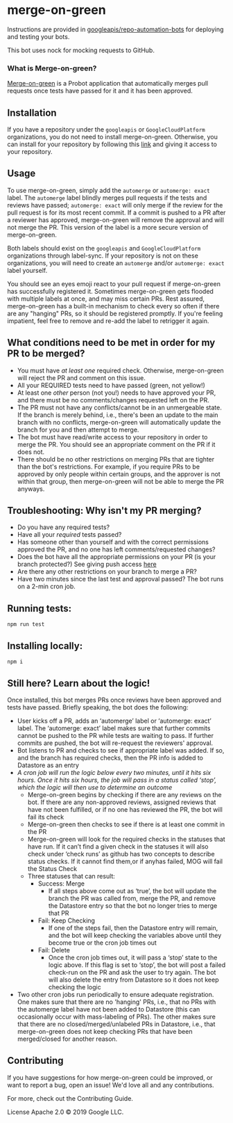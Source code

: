 # merge-on-green

Instructions are provided in [googleapis/repo-automation-bots](https://github.com/googleapis/repo-automation-bots/blob/main/README.md) for deploying and testing your bots.

This bot uses nock for mocking requests to GitHub.

### What is Merge-on-green?

[Merge-on-green](https://github.com/googleapis/repo-automation-bots/tree/master/packages/merge-on-green)
is a Probot application that automatically merges pull requests once tests have
passed for it and it has been approved.

## Installation

If you have a repository under the `googleapis` or `GoogleCloudPlatform`
organizations, you do not need to install merge-on-green. Otherwise, you can
install for your repository by following this
[link](https://github.com/apps/gcf-merge-on-green) and giving it access to your
repository.

## Usage

To use merge-on-green, simply add the `automerge` or `automerge: exact` label.
The `automerge` label blindly merges pull requests if the tests and reviews have
passed; `automerge: exact` will only merge if the review for the pull request is
for its most recent commit. If a commit is pushed to a PR after a reviewer has
approved, merge-on-green will remove the approval and will not merge the PR.
This version of the label is a more secure version of merge-on-green.

Both labels should exist on the `googleapis` and `GoogleCloudPlatform`
organizations through label-sync. If your repository is not on these
organizations, you will need to create an `automerge` and/or `automerge: exact`
label yourself.

You should see an eyes emoji react to your pull request if merge-on-green has
successfully registered it. Sometimes merge-on-green gets flooded with multiple
labels at once, and may miss certain PRs. Rest assured, merge-on-green has a
built-in mechanism to check every so often if there are any "hanging" PRs, so it
should be registered promptly. If you're feeling impatient, feel free to remove
and re-add the label to retrigger it again.

## What conditions need to be met in order for my PR to be merged?

-   You must have *at least one* required check. Otherwise, merge-on-green will
    reject the PR and comment on this issue.
-   All your REQUIRED tests need to have passed (green, not yellow!)
-   At least one *other* person (not you!) needs to have approved your PR, and
    there must be no comments/changes requested left on the PR.
-   The PR must not have any conflicts/cannot be in an unmergeable state. If the
    branch is merely behind, i.e., there's been an update to the main branch
    with no conflicts, merge-on-green will automatically update the branch for
    you and then attempt to merge.
-   The bot must have read/write access to your repository in order to merge the
    PR. You should see an appropriate comment on the PR if it does not.
-   There should be no other restrictions on merging PRs that are tighter than
    the bot's restrictions. For example, if you require PRs to be approved by
    only people within certain groups, and the approver is not within that
    group, then merge-on-green will not be able to merge the PR anyways.

## Troubleshooting: Why isn't my PR merging?

-   Do you have any required tests?
-   Have all your *required* tests passed?
-   Has someone other than yourself and with the correct permissions approved
    the PR, and no one has left comments/requested changes?
-   Does the bot have all the appropriate permissions on your PR (is your branch
    protected?) See giving push access
    [here](https://docs.github.com/en/github/administering-a-repository/about-protected-branches)
-   Are there any other restrictions on your branch to merge a PR?
-   Have two minutes since the last test and approval passed? The bot runs on a
    2-min cron job.

## Running tests:

`npm run test`

## Installing locally:

`npm i`

## Still here? Learn about the logic!

Once installed, this bot merges PRs once reviews have been approved and tests
have passed. Briefly speaking, the bot does the following:

-   User kicks off a PR, adds an ‘automerge’ label or ‘automerge: exact’ label.
    The ‘automerge: exact’ label makes sure that further commits cannot be
    pushed to the PR while tests are waiting to pass. If further commits are
    pushed, the bot will re-request the reviewers' approval.
-   Bot listens to PR and checks to see if appropriate label was added. If so,
    and the branch has required checks, then the PR info is added to Datastore
    as an entry
-   *A cron job will run the logic below every two minutes, until it hits six
    hours. Once it hits six hours, the job will pass in a status called ‘stop’,
    which the logic will then use to determine an outcome*
    -   Merge-on-green begins by checking if there are any reviews on the bot.
        If there are any non-approved reviews, assigned reviews that have not
        been fulfilled, or if no one has reviewed the PR, the bot will fail its
        check
    -   Merge-on-green then checks to see if there is at least one commit in the
        PR
    -   Merge-on-green will look for the required checks in the statuses that
        have run. If it can’t find a given check in the statuses it will also
        check under ‘check runs’ as github has two concepts to describe status
        checks. If it cannot find them,or if anyhas failed, MOG will fail the
        Status Check
    -   Three statuses that can result:
        - Success: Merge
          -   If all steps above come out as ‘true’, the bot will update the
            branch the PR was called from, merge the PR, and remove the
            Datastore entry so that the bot no longer tries to merge that PR
        - Fail: Keep Checking
          -   If one of the steps fail, then the Datastore entry will remain, and
            the bot will keep checking the variables above until they become
            true or the cron job times out
        - Fail: Delete
          -   Once the cron job times out, it will pass a ‘stop’ state to the
            logic above. If this flag is set to ‘stop’, the bot will post a
            failed check-run on the PR and ask the user to try again. The bot
            will also delete the entry from Datastore so it does not keep
            checking the logic
-   Two other cron jobs run periodically to ensure adequate registration. One
    makes sure that there are no 'hanging' PRs, i.e., that no PRs with the
    automerge label have not been added to Datastore (this can occasionally
    occur with mass-labeling of PRs). The other makes sure that there are no
    closed/merged/unlabeled PRs in Datastore, i.e., that merge-on-green does not
    keep checking PRs that have been merged/closed for another reason.

## Contributing
If you have suggestions for how merge-on-green could be improved, or want to report a bug, open an issue! We'd love all and any contributions.

For more, check out the Contributing Guide.

License
Apache 2.0 © 2019 Google LLC.